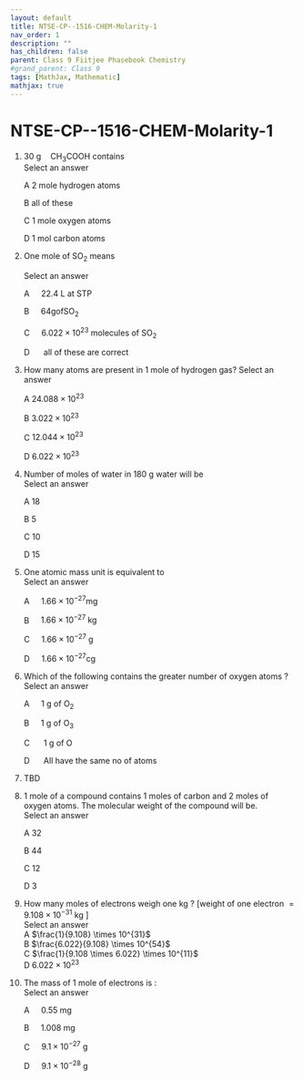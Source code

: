 ```yaml
---
layout: default
title: NTSE-CP--1516-CHEM-Molarity-1
nav_order: 1
description: ""
has_children: false
parent: Class 9 Fiitjee Phasebook Chemistry
#grand_parent: Class 9
tags: [MathJax, Mathematic]
mathjax: true
---
```

# NTSE-CP--1516-CHEM-Molarity-1

1. $30 \mathrm{~g} \quad \mathrm{CH}_3 \mathrm{COOH}$ contains  
   Select an answer

   A 2 mole hydrogen atoms

   B all of these

   C 1 mole oxygen atoms

   D 1 mol carbon atoms

2. One mole of $\mathrm{SO}_2$ means

   Select an answer

   A $\quad 22.4 \mathrm{~L}$ at STP

   B $\quad64 \mathrm{gofSO}_2$

   C $\quad6.022 \times 10^{23}$ molecules of $\mathrm{SO}_2$

   D $\quad$ all of these are correct

3. How many atoms are present in 1 mole of hydrogen gas? 
  Select an answer

   A $24.088 \times 10^{23}$

   B $3.022 \times 10^{23}$

   C $12.044 \times 10^{23}$

   D $6.022 \times 10^{23}$

4. Number of moles of water in 180 g water will be  
   Select an answer

   A 18

   B 5

   C 10

   D 15

5. One atomic mass unit is equivalent to  
   Select an answer

   A $\quad 1.66 \times 10^{-27} \mathrm{mg}$

   B $\quad 1.66 \times 10^{-27} \mathrm{~kg}$

   C $\quad 1.66 \times 10^{-27} \mathrm{~g}$

   D $\quad 1.66 \times 10^{-27} \mathrm{cg}$

6. Which of the following contains the greater number of oxygen atoms ?  
   Select an answer

   A $\quad 1 \mathrm{~g}$ of $\mathrm{O}_2$

   B $\quad 1 \mathrm{~g}$ of $\mathrm{O}_3$

   C $\quad$ 1 g of O

   D $\quad$ All have the same no of atoms
7. TBD
   
8. 1 mole of a compound contains 1 moles of carbon and 2 moles of oxygen atoms. The molecular weight of the compound will be.  
  Select an answer

   A 32

   B 44

   C 12

   D 3


 
9. How many moles of electrons weigh one kg ? [weight of one electron $=9.108 \times 10^{-31} \mathrm{~kg}$ ]  
  Select an answer  
  A $\frac{1}{9.108} \times 10^{31}$  
  B $\frac{6.022}{9.108} \times 10^{54}$  
  C $\frac{1}{9.108 \times 6.022} \times 10^{11}$  
  D $6.022 \times 10^{23}$



10. The mass of 1 mole of electrons is :  
   Select an answer  

    A $\quad \mathrm{0.55 ~ m g ~}$

    B $\quad \mathrm{1 . 0 0 8 ~ m g ~}$

    C $\quad 9.1 \times 10^{-27} \mathrm{~g}$

    D $\quad 9.1 \times 10^{-28} \mathrm{~g}$

